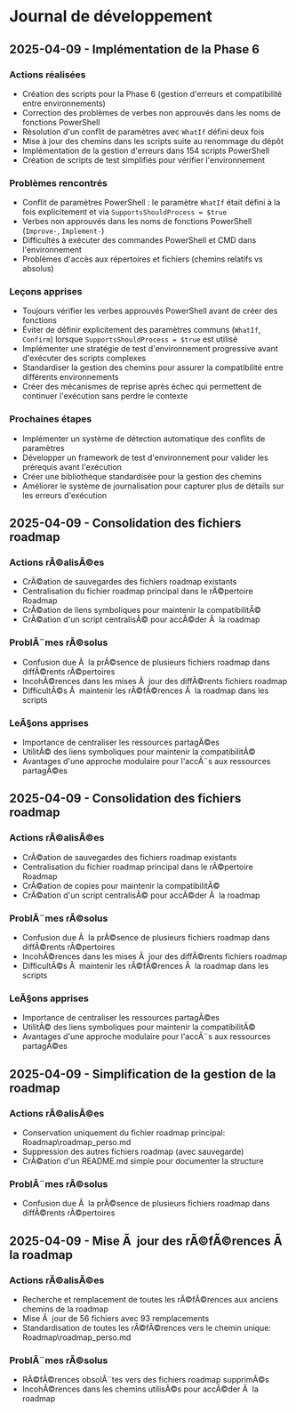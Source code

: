# Journal de développement

## 2025-04-09 - Implémentation de la Phase 6

### Actions réalisées
- Création des scripts pour la Phase 6 (gestion d'erreurs et compatibilité entre environnements)
- Correction des problèmes de verbes non approuvés dans les noms de fonctions PowerShell
- Résolution d'un conflit de paramètres avec `WhatIf` défini deux fois
- Mise à jour des chemins dans les scripts suite au renommage du dépôt
- Implémentation de la gestion d'erreurs dans 154 scripts PowerShell
- Création de scripts de test simplifiés pour vérifier l'environnement

### Problèmes rencontrés
- Conflit de paramètres PowerShell : le paramètre `WhatIf` était défini à la fois explicitement et via `SupportsShouldProcess = $true`
- Verbes non approuvés dans les noms de fonctions PowerShell (`Improve-`, `Implement-`)
- Difficultés à exécuter des commandes PowerShell et CMD dans l'environnement
- Problèmes d'accès aux répertoires et fichiers (chemins relatifs vs absolus)

### Leçons apprises
- Toujours vérifier les verbes approuvés PowerShell avant de créer des fonctions
- Éviter de définir explicitement des paramètres communs (`WhatIf`, `Confirm`) lorsque `SupportsShouldProcess = $true` est utilisé
- Implémenter une stratégie de test d'environnement progressive avant d'exécuter des scripts complexes
- Standardiser la gestion des chemins pour assurer la compatibilité entre différents environnements
- Créer des mécanismes de reprise après échec qui permettent de continuer l'exécution sans perdre le contexte

### Prochaines étapes
- Implémenter un système de détection automatique des conflits de paramètres
- Développer un framework de test d'environnement pour valider les prérequis avant l'exécution
- Créer une bibliothèque standardisée pour la gestion des chemins
- Améliorer le système de journalisation pour capturer plus de détails sur les erreurs d'exécution

## 2025-04-09 - Consolidation des fichiers roadmap

### Actions rÃ©alisÃ©es
- CrÃ©ation de sauvegardes des fichiers roadmap existants
- Centralisation du fichier roadmap principal dans le rÃ©pertoire Roadmap
- CrÃ©ation de liens symboliques pour maintenir la compatibilitÃ©
- CrÃ©ation d'un script centralisÃ© pour accÃ©der Ã  la roadmap


### ProblÃ¨mes rÃ©solus
- Confusion due Ã  la prÃ©sence de plusieurs fichiers roadmap dans diffÃ©rents rÃ©pertoires
- IncohÃ©rences dans les mises Ã  jour des diffÃ©rents fichiers roadmap
- DifficultÃ©s Ã  maintenir les rÃ©fÃ©rences Ã  la roadmap dans les scripts

### LeÃ§ons apprises
- Importance de centraliser les ressources partagÃ©es
- UtilitÃ© des liens symboliques pour maintenir la compatibilitÃ©
- Avantages d'une approche modulaire pour l'accÃ¨s aux ressources partagÃ©es


## 2025-04-09 - Consolidation des fichiers roadmap

### Actions rÃ©alisÃ©es
- CrÃ©ation de sauvegardes des fichiers roadmap existants
- Centralisation du fichier roadmap principal dans le rÃ©pertoire Roadmap
- CrÃ©ation de copies pour maintenir la compatibilitÃ©
- CrÃ©ation d'un script centralisÃ© pour accÃ©der Ã  la roadmap


### ProblÃ¨mes rÃ©solus
- Confusion due Ã  la prÃ©sence de plusieurs fichiers roadmap dans diffÃ©rents rÃ©pertoires
- IncohÃ©rences dans les mises Ã  jour des diffÃ©rents fichiers roadmap
- DifficultÃ©s Ã  maintenir les rÃ©fÃ©rences Ã  la roadmap dans les scripts

### LeÃ§ons apprises
- Importance de centraliser les ressources partagÃ©es
- UtilitÃ© des liens symboliques pour maintenir la compatibilitÃ©
- Avantages d'une approche modulaire pour l'accÃ¨s aux ressources partagÃ©es


## 2025-04-09 - Simplification de la gestion de la roadmap

### Actions rÃ©alisÃ©es
- Conservation uniquement du fichier roadmap principal: Roadmap\roadmap_perso.md
- Suppression des autres fichiers roadmap (avec sauvegarde)
- CrÃ©ation d'un README.md simple pour documenter la structure

### ProblÃ¨mes rÃ©solus
- Confusion due Ã  la prÃ©sence de plusieurs fichiers roadmap dans diffÃ©rents rÃ©pertoires

## 2025-04-09 - Mise Ã  jour des rÃ©fÃ©rences Ã  la roadmap

### Actions rÃ©alisÃ©es
- Recherche et remplacement de toutes les rÃ©fÃ©rences aux anciens chemins de la roadmap
- Mise Ã  jour de 56 fichiers avec 93 remplacements
- Standardisation de toutes les rÃ©fÃ©rences vers le chemin unique: Roadmap\roadmap_perso.md

### ProblÃ¨mes rÃ©solus
- RÃ©fÃ©rences obsolÃ¨tes vers des fichiers roadmap supprimÃ©s
- IncohÃ©rences dans les chemins utilisÃ©s pour accÃ©der Ã  la roadmap

